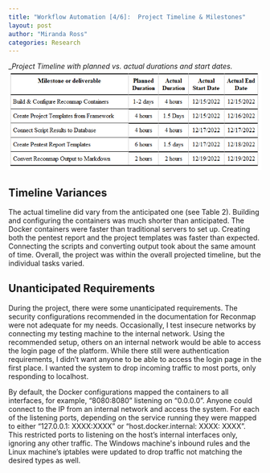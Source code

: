 ```yaml
---
title: "Workflow Automation [4/6]:  Project Timeline & Milestones"
layout: post
author: "Miranda Ross"
categories: Research
---
```


__Project Timeline with planned vs. actual durations and start dates._
![Table 2](/assets/images/automation/timeline.png)

Timeline Variances
---------------------------------------------------------

The actual timeline did vary from the anticipated one (see Table 2). Building and configuring the containers was much shorter than anticipated. The Docker containers were faster than traditional servers to set up. Creating both the pentest report and the project templates was faster than expected. Connecting the scripts and converting output took about the same amount of time. Overall, the project was within the overall projected timeline, but the individual tasks varied.

Unanticipated Requirements
--------------------------------------------------------

During the project, there were some unanticipated requirements. The security configurations recommended in the documentation for Reconmap were not adequate for my needs. Occasionally, I test insecure networks by connecting my testing machine to the internal network. Using the recommended setup, others on an internal network would be able to access the login page of the platform. While there still were authentication requirements, I didn’t want anyone to be able to access the login page in the first place. I wanted the system to drop incoming traffic to most ports, only responding to localhost.

By default, the Docker configurations mapped the containers to all interfaces, for example, “8080:8080” listening on “0.0.0.0”. Anyone could connect to the IP from an internal network and access the system. For each of the listening ports, depending on the service running they were mapped to either “127.0.0.1: XXXX:XXXX” or “host.docker.internal: XXXX: XXXX”. This restricted ports to listening on the host’s internal interfaces only, ignoring any other traffic. The Windows machine's inbound rules and the Linux machine’s iptables were updated to drop traffic not matching the desired types as well.